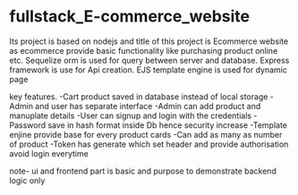 # fullstack_E-commerce_website

Its project is based on nodejs and title of this project is Ecommerce website as ecommerce provide basic functionality like purchasing product online etc.
Sequelize orm is used for query between server and database.
Express framework is use for Api creation.
EJS template engine is used for dynamic page

key features.
-Cart product saved in database instead of local storage 
-Admin and user has separate interface 
-Admin can add product and manuplate details
-User can signup and login with the credentials
-Password save in hash format inside Db hence security increase
-Template enjine provide base for every product cards
-Can add as many as number of product
-Token has generate which set header and provide authorisation avoid login everytime

note- ui and frontend part is basic and purpose to demonstrate backend logic only 
